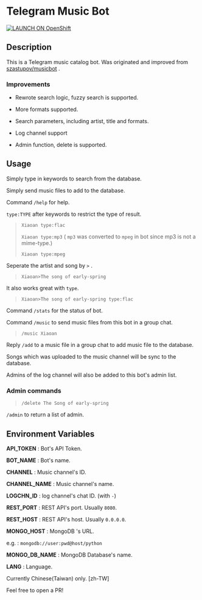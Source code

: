 ﻿# Telegram Music Bot

[![LAUNCH ON OpenShift](http://launch-shifter.rhcloud.com/launch/light/LAUNCH%20ON.svg)](https://openshift.redhat.com/app/console/application_type/custom?&cartridges[]=python-3.5&initial_git_url=https://github.com/rexx0520/Telegram-Music-Bot&name=Telegram%20Music%20Bot)

## Description

This is a Telegram music catalog bot.
Was originated and  improved from [szastupov/musicbot](//github.com/szastupov/musicbot) .

### Improvements

- Rewrote search logic, fuzzy search is supported.

- More formats supported.

- Search parameters, including artist, title and formats.

- Log channel support

- Admin function, delete is supported.

## Usage

Simply type in keywords to search from the database.

Simply send music files to add to the database.

Command  `/help`  for help.

`type:TYPE` after keywords to restrict the type of result.


>```Xiaoan type:flac```
>
>```Xiaoan type:mp3``` ( `mp3` was converted to `mpeg` in bot since mp3 is not a mime-type.)
> 
>```Xiaoan type:mpeg```

Seperate the artist and song by `>` .


>```Xiaoan>The song of early-spring```

It also works great with `type`.


>```Xiaoan>The song of early-spring type:flac```

Command  `/stats`  for the status of bot.

Command `/music`  to send music files from this bot in a group chat.


>```/music Xiaoan```

Reply `/add` to a music file in a group chat to add music file to the database.

Songs which was uploaded to the music channel will be sync to the database.

Admins of the log channel will also be added to this bot's admin list.

### Admin commands

>```/delete The Song of early-spring```

`/admin` to return a list of admin.

## Environment Variables

**API_TOKEN** : Bot's API Token.

**BOT_NAME** : Bot's name.


**CHANNEL** : Music channel's ID.

**CHANNEL_NAME** : Music channel's name.

**LOGCHN_ID** : log channel's chat ID. (with `-`)


**REST_PORT** : REST API's port. Usually `8080`.

**REST_HOST** : REST API's host. Usually `0.0.0.0`.


**MONGO_HOST** : MongoDB 's URL.

e.g. :  `mongodb://user:pwd@host/python`

**MONGO_DB_NAME** : MongoDB Database's name.

**LANG** : Language.

Currently Chinese(Taiwan) only. [zh-TW]

Feel free to open a PR!